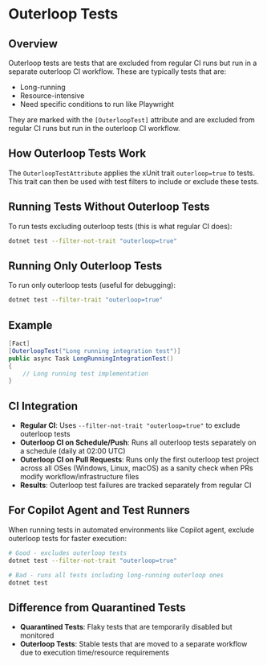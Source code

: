 # Outerloop Tests

## Overview

Outerloop tests are tests that are excluded from regular CI runs but run in a separate outerloop CI workflow. These are typically tests that are:
- Long-running
- Resource-intensive
- Need specific conditions to run like Playwright

They are marked with the `[OuterloopTest]` attribute and are excluded from regular CI runs but run in the outerloop CI workflow.

## How Outerloop Tests Work

The `OuterloopTestAttribute` applies the xUnit trait `outerloop=true` to tests. This trait can then be used with test filters to include or exclude these tests.

## Running Tests Without Outerloop Tests

To run tests excluding outerloop tests (this is what regular CI does):

```bash
dotnet test --filter-not-trait "outerloop=true"
```

## Running Only Outerloop Tests

To run only outerloop tests (useful for debugging):

```bash
dotnet test --filter-trait "outerloop=true"
```

## Example

```csharp
[Fact]
[OuterloopTest("Long running integration test")]
public async Task LongRunningIntegrationTest()
{
    // Long running test implementation
}
```

## CI Integration

- **Regular CI**: Uses `--filter-not-trait "outerloop=true"` to exclude outerloop tests
- **Outerloop CI on Schedule/Push**: Runs all outerloop tests separately on a schedule (daily at 02:00 UTC)
- **Outerloop CI on Pull Requests**: Runs only the first outerloop test project across all OSes (Windows, Linux, macOS) as a sanity check when PRs modify workflow/infrastructure files
- **Results**: Outerloop test failures are tracked separately from regular CI

## For Copilot Agent and Test Runners

When running tests in automated environments like Copilot agent, exclude outerloop tests for faster execution:

```bash
# Good - excludes outerloop tests
dotnet test --filter-not-trait "outerloop=true"

# Bad - runs all tests including long-running outerloop ones
dotnet test
```

## Difference from Quarantined Tests

- **Quarantined Tests**: Flaky tests that are temporarily disabled but monitored
- **Outerloop Tests**: Stable tests that are moved to a separate workflow due to execution time/resource requirements
